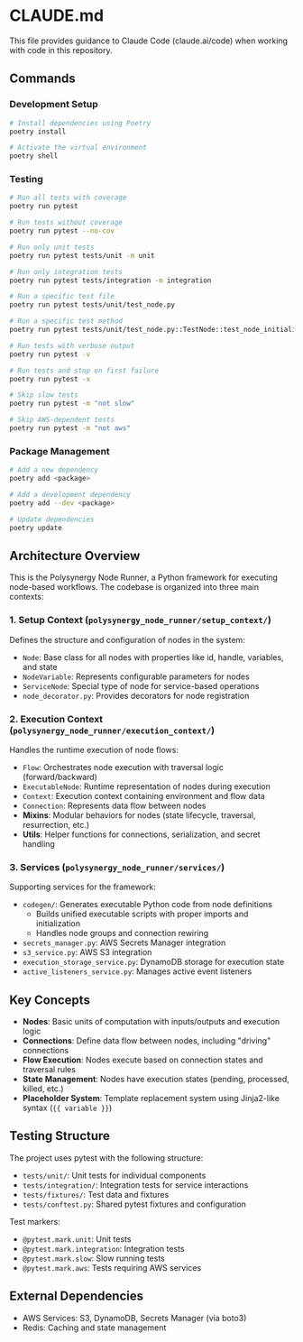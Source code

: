 # CLAUDE.md

This file provides guidance to Claude Code (claude.ai/code) when working with code in this repository.

## Commands

### Development Setup
```bash
# Install dependencies using Poetry
poetry install

# Activate the virtual environment
poetry shell
```

### Testing
```bash
# Run all tests with coverage
poetry run pytest

# Run tests without coverage
poetry run pytest --no-cov

# Run only unit tests
poetry run pytest tests/unit -m unit

# Run only integration tests
poetry run pytest tests/integration -m integration

# Run a specific test file
poetry run pytest tests/unit/test_node.py

# Run a specific test method
poetry run pytest tests/unit/test_node.py::TestNode::test_node_initialization

# Run tests with verbose output
poetry run pytest -v

# Run tests and stop on first failure
poetry run pytest -x

# Skip slow tests
poetry run pytest -m "not slow"

# Skip AWS-dependent tests
poetry run pytest -m "not aws"
```

### Package Management
```bash
# Add a new dependency
poetry add <package>

# Add a development dependency
poetry add --dev <package>

# Update dependencies
poetry update
```

## Architecture Overview

This is the Polysynergy Node Runner, a Python framework for executing node-based workflows. The codebase is organized into three main contexts:

### 1. Setup Context (`polysynergy_node_runner/setup_context/`)
Defines the structure and configuration of nodes in the system:
- `Node`: Base class for all nodes with properties like id, handle, variables, and state
- `NodeVariable`: Represents configurable parameters for nodes
- `ServiceNode`: Special type of node for service-based operations
- `node_decorator.py`: Provides decorators for node registration

### 2. Execution Context (`polysynergy_node_runner/execution_context/`)
Handles the runtime execution of node flows:
- `Flow`: Orchestrates node execution with traversal logic (forward/backward)
- `ExecutableNode`: Runtime representation of nodes during execution
- `Context`: Execution context containing environment and flow data
- `Connection`: Represents data flow between nodes
- **Mixins**: Modular behaviors for nodes (state lifecycle, traversal, resurrection, etc.)
- **Utils**: Helper functions for connections, serialization, and secret handling

### 3. Services (`polysynergy_node_runner/services/`)
Supporting services for the framework:
- `codegen/`: Generates executable Python code from node definitions
  - Builds unified executable scripts with proper imports and initialization
  - Handles node groups and connection rewiring
- `secrets_manager.py`: AWS Secrets Manager integration
- `s3_service.py`: AWS S3 integration
- `execution_storage_service.py`: DynamoDB storage for execution state
- `active_listeners_service.py`: Manages active event listeners

## Key Concepts

- **Nodes**: Basic units of computation with inputs/outputs and execution logic
- **Connections**: Define data flow between nodes, including "driving" connections
- **Flow Execution**: Nodes execute based on connection states and traversal rules
- **State Management**: Nodes have execution states (pending, processed, killed, etc.)
- **Placeholder System**: Template replacement system using Jinja2-like syntax (`{{ variable }}`)

## Testing Structure

The project uses pytest with the following structure:
- `tests/unit/`: Unit tests for individual components
- `tests/integration/`: Integration tests for service interactions
- `tests/fixtures/`: Test data and fixtures
- `tests/conftest.py`: Shared pytest fixtures and configuration

Test markers:
- `@pytest.mark.unit`: Unit tests
- `@pytest.mark.integration`: Integration tests
- `@pytest.mark.slow`: Slow running tests
- `@pytest.mark.aws`: Tests requiring AWS services

## External Dependencies

- AWS Services: S3, DynamoDB, Secrets Manager (via boto3)
- Redis: Caching and state management